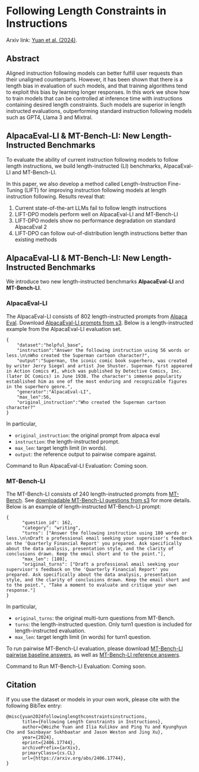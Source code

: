 # Following Length Constraints in Instructions

Arxiv link: [Yuan et al. (2024)](https://arxiv.org/abs/2406.17744).

## Abstract

Aligned instruction following models can better fulfill user requests than their unaligned counterparts. However, it has been shown that there is a length bias in evaluation of such models, and that training algorithms tend to exploit this bias by learning longer responses. In this work we show how to train models that can be controlled at inference time with instructions containing desired length constraints. Such models are superior in length instructed evaluations, outperforming standard instruction following models such as GPT4, Llama 3 and Mixtral.

## AlpacaEval-LI \& MT-Bench-LI: New Length-Instructed Benchmarks
To evaluate the ability of current instruction following models to follow length instructions, we build length-instructed (LI) benchmarks, AlpacaEval-LI and  MT-Bench-LI.

In this paper, we also develop a method called Length-Instruction Fine-Tuning (LIFT) for improving instruction following models at length instruction following. Results reveal that:
<ol>
<li>Current state-of-the-art LLMs fail to follow length instructions</li>
<li>LIFT-DPO models perform well on AlpacaEval-LI and MT-Bench-LI</li>
<li>LIFT-DPO models show no performance degradation on standard AlpacaEval 2</li>
<li>LIFT-DPO can follow out-of-distribution length instructions better than existing methods</li>
</ol>


## AlpacaEval-LI \& MT-Bench-LI: New Length-Instructed Benchmarks
We introduce two new length-instructed benchmarks **AlpacaEval-LI** and **MT-Bench-LI**.

### AlpacaEval-LI
The AlpacaEval-LI consists of 802 length-instructed prompts from [Alpaca Eval](https://huggingface.co/datasets/tatsu-lab/alpaca_eval/tree/main). Download [AlpacaEval-LI prompts from s3](https://dl.fbaipublicfiles.com/length_instruct/v1/data/AlpacaEval-LI/length_instructed_alpaca_baseline.json). Below is a length-instructed example from the AlpacaEval-LI evaluation set.
```
{
    "dataset":"helpful_base",
    "instruction":"Answer the following instruction using 56 words or less.\n\nWho created the Superman cartoon character?",
    "output":"Superman, the iconic comic book superhero, was created by writer Jerry Siegel and artist Joe Shuster. Superman first appeared in Action Comics #1, which was published by Detective Comics, Inc. (later DC Comics) in June 1938. The character's immense popularity established him as one of the most enduring and recognizable figures in the superhero genre.",
    "generator":"AlpacaEval-LI",
    "max_len":56,
    "original_instruction":"Who created the Superman cartoon character?"
}
```
In particular,
- `original_instruction`: the original prompt from alpaca eval
- `instruction`: the length-instructed prompt.
- `max_len`: target length limit (in words).
- `output`: the reference output to pairwise compare against.

Command to Run AlpacaEval-LI Evaluation: Coming soon.

### MT-Bench-LI
The MT-Bench-LI consists of 240 length-instructed prompts from [MT-Bench](https://github.com/lm-sys/FastChat/tree/main/fastchat/llm_judge). See [downloadable MT-Bench-LI questions from s3](https://dl.fbaipublicfiles.com/length_instruct/v1/data/MT-Bench-LI/question.jsonl) for more details. Below is an example of length-instructed MT-Bench-LI prompt:
```
{
      "question_id": 162,
      "category": "writing",
      "turns": ["Answer the following instruction using 180 words or less.\n\nDraft a professional email seeking your supervisor's feedback on the 'Quarterly Financial Report' you prepared. Ask specifically about the data analysis, presentation style, and the clarity of conclusions drawn. Keep the email short and to the point."],
      "max_len": [180],
      "original_turns": ["Draft a professional email seeking your supervisor's feedback on the 'Quarterly Financial Report' you prepared. Ask specifically about the data analysis, presentation style, and the clarity of conclusions drawn. Keep the email short and to the point.", "Take a moment to evaluate and critique your own response."]
}
```
In particular,
- `original_turns`: the original multi-turn questions from MT-Bench.
- `turns`: the length-instructed question. Only turn1 question is included for length-instructed evaluation.
- `max_len`: target length limit (in words) for turn1 question.

To run pairwise MT-Bench-LI evaluation, please download [MT-Bench-LI pairwise baseline answers](https://dl.fbaipublicfiles.com/length_instruct/v1/data/MT-Bench-LI/length_instructed_turn1_baseline.jsonl), as well as [MT-Bench-LI reference answers](https://dl.fbaipublicfiles.com/length_instruct/v1/data/MT-Bench-LI/reference_answer.jsonl).

Command to Run MT-Bench-LI Evaluation: Coming soon.

## Citation
If you use the dataset or models in your own work, please cite with the following BibTex entry:
```
@misc{yuan2024followinglengthconstraintsinstructions,
      title={Following Length Constraints in Instructions}, 
      author={Weizhe Yuan and Ilia Kulikov and Ping Yu and Kyunghyun Cho and Sainbayar Sukhbaatar and Jason Weston and Jing Xu},
      year={2024},
      eprint={2406.17744},
      archivePrefix={arXiv},
      primaryClass={cs.CL}
      url={https://arxiv.org/abs/2406.17744}, 
}
```


